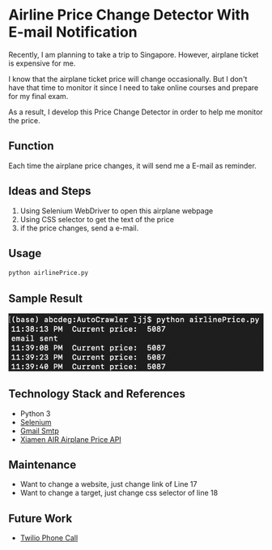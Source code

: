 # Airline Price Change Detector With E-mail Notification
Recently, I am planning to take a trip to Singapore. However, airplane ticket is expensive for me. 

I know that the airplane ticket price will change occasionally. But I don't have that time to monitor it since I need to take online courses and prepare for my final exam.

As a result, I develop this Price Change Detector in order to help me monitor the price.

## Function
Each time the airplane price changes, it will send me a E-mail as reminder.

## Ideas and Steps

1. Using Selenium WebDriver to open this airplane webpage
2. Using CSS selector to get the text of the price
3. if the price changes, send a e-mail.

## Usage
```python
python airlinePrice.py
```

## Sample Result
![](pictures/1.png) 

## Technology Stack and References
- Python 3
- [Selenium](https://www.selenium.dev/)
- [Gmail Smtp](https://gist.github.com/yzhong52/d703ec82aeee24164f0c)
- [Xiamen AIR Airplane Price API](https://www.xiamenair.com/zh-cn/home.html)

## Maintenance
- Want to change a website, just change link of Line 17
- Want to change a target, just change css selector of line 18

## Future Work
- [Twilio Phone Call](https://www.twilio.com/docs/voice/quickstart/python#install-python-and-the-twilio-helper-library)
